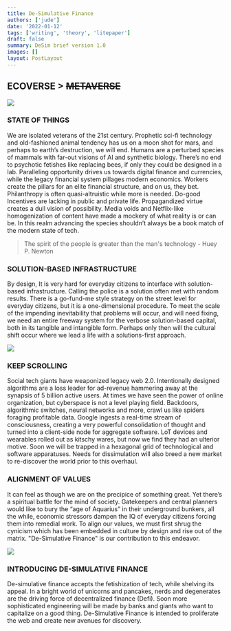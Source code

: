 ```yaml
---
title: De-Simulative Finance
authors: ['jude']
date: '2022-01-12'
tags: ['writing', 'theory', 'litepaper']
draft: false
summary: DeSim brief version 1.0
images: []
layout: PostLayout
---
```


## ECOVERSE > ~~METAVERSE~~

![](https://1438554044-files.gitbook.io/~/files/v0/b/gitbook-x-prod.appspot.com/o/spaces%2FdBBGVQEVjGA7JFumUTVo%2Fuploads%2FvRxYesG89q56qdLVQJG1%2FScreen%20Shot%202022-01-11%20at%206.11.48%20PM.png?alt=media&token=d407db94-f11f-4d1a-85a6-37f3f995dfc1)

### STATE OF THINGS

We are isolated veterans of the 21st century. Prophetic sci-fi technology and old-fashioned animal tendency has us on a moon shot for mars, and perhaps to earth’s destruction, we will end. Humans are a perturbed species of mammals with far-out visions of AI and synthetic biology. There’s no end to psychotic fetishes like replacing bees, if only they could be designed in a lab. Paralleling opportunity drives us towards digital finance and currencies, while the legacy financial system pillages modern economics. Workers create the pillars for an elite financial structure, and on us, they bet. Philanthropy is often quasi-altruistic while more is needed. Do-good Incentives are lacking in public and private life. Propagandized virtue creates a dull vision of possibility. Media voids and Netflix-like homogenization of content have made a mockery of what reality is or can be. In this realm advancing the species shouldn’t always be a book match of the modern state of tech.

> The spirit of the people is greater than the man's technology - Huey P. Newton

### SOLUTION-BASED INFRASTRUCTURE

By design, It is very hard for everyday citizens to interface with solution-based infrastructure. Calling the police is a solution often met with random results. There is a go-fund-me style strategy on the street level for everyday citizens, but it is a one-dimensional procedure. To meet the scale of the impending inevitability that problems will occur, and will need fixing, we need an entire freeway system for the verbose solution-based capital, both in its tangible and intangible form. Perhaps only then will the cultural shift occur where we lead a life with a solutions-first approach.

![](https://1438554044-files.gitbook.io/~/files/v0/b/gitbook-x-prod.appspot.com/o/spaces%2FdBBGVQEVjGA7JFumUTVo%2Fuploads%2FJm0W5x4xewy8v7mXbKRV%2FScreen%20Shot%202022-01-11%20at%206.26.28%20PM.png?alt=media&token=63e14610-1323-4ebc-9813-1ff4fe3d8fe6)

### KEEP SCROLLING

Social tech giants have weaponized legacy web 2.0. Intentionally designed algorithms are a loss leader for ad-revenue hammering away at the synapsis of 5 billion active users. At times we have seen the power of online organization, but cyberspace is not a level playing field. Backdoors, algorithmic switches, neural networks and more, crawl us like spiders foraging profitable data. Google ingests a real-time stream of consciousness, creating a very powerful consolidation of thought and turned into a client-side node for aggregate software. LoT devices and wearables rolled out as kitschy wares, but now we find they had an ulterior motive. Soon we will be trapped in a hexagonal grid of technological and software apparatuses. Needs for dissimulation will also breed a new market to re-discover the world prior to this overhaul.

### ALIGNMENT OF VALUES

It can feel as though we are on the precipice of something great. Yet there’s a spiritual battle for the mind of society. Gatekeepers and central planners would like to bury the “age of Aquarius” in their underground bunkers, all the while, economic stressors dampen the IQ of everyday citizens forcing them into remedial work. To align our values, we must first shrug the cynicism which has been embedded in culture by design and rise out of the matrix. "De-Simulative Finance" is our contribution to this endeavor.

![](https://1438554044-files.gitbook.io/~/files/v0/b/gitbook-x-prod.appspot.com/o/spaces%2FdBBGVQEVjGA7JFumUTVo%2Fuploads%2FyZaioGTkCq7A9hu6uMrl%2Fcloutcoin-logo-stretch-whitebk.png?alt=media&token=189e52ab-fb48-45ba-bd28-dc069407a810)

### INTRODUCING DE-SIMULATIVE FINANCE

De-simulative finance accepts the fetishization of tech, while shelving its appeal. In a bright world of unicorns and pancakes, nerds and degenerates are the driving force of decentralized finance (Defi). Soon more sophisticated engineering will be made by banks and giants who want to capitalize on a good thing. De-Simulative Finance is intended to proliferate the web and create new avenues for discovery.
